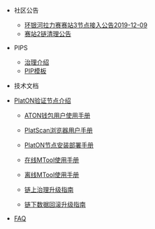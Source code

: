 - 社区公告

	- [环银河拉力赛赛站3节点接入公告2019-12-09](/zh-cn/galaxyRally/announcement/环银河拉力赛赛站3节点接入公告2019-12-09.md)
	- [赛站2链清理公告](/zh-cn/galaxyRally/announcement/赛站2链清理公告.md)
- PIPS
  - [治理介绍](/zh-cn/galaxyRally/PIPs/PIP-1.md)
  - [PIP模板](/zh-cn/galaxyRally/templates/Upgrade-template.md)
- 技术文档
- [PlatON验证节点介绍](/zh-cn/galaxyRally/technologies/PlatON验证节点介绍.md)
	
	- [ATON钱包用户使用手册](/zh-cn/galaxyRally/technologies/ATON钱包用户使用手册.md)
	
	- [PlatScan浏览器用户手册](/zh-cn/galaxyRally/technologies/PlatScan浏览器用户手册.md)
	
	- [PlatON节点安装部署手册](/zh-cn/galaxyRally/technologies/PlatON节点安装部署手册.md)
	
	- [在线MTool使用手册](/zh-cn/galaxyRally/technologies/在线MTool使用手册.md)
	
	- [离线MTool使用手册](/zh-cn/galaxyRally/technologies/离线MTool使用手册.md)
	
	- [链上治理升级指南](/zh-cn/galaxyRally/technologies/链上治理升级指南.md)
	
	- [链下数据回滚升级指南](/zh-cn/galaxyRally/technologies/链下数据回滚升级指南.md)
	

- [FAQ](/zh-cn/galaxyRally/FAQ.md)